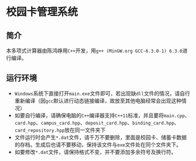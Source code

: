 # 校园卡管理系统

## 简介
本多项式计算器由陈鸿峥用`C++`开发，用`g++ (MinGW.org GCC-6.3.0-1) 6.3.0`进行编译。

## 运行环境
* `Windows`系统下直接打开`main.exe`文件即可，若出现缺`dll`文件的情况，请自行重新编译（因`gcc`默认进行动态链接编译，故放至其他电脑经常会出现这种情况）
* 如要自行编译，请确保电脑的`C++`编译器支持`C++11`标准，并且要将`main.cpp`、`card.hpp`、`campus_card.hpp`、`deposit_card.hpp`、`binding_card.hpp`、`card_repository.hpp`放在同一文件夹下
* 文件运行时会产生`*.dat`文件，请千万不要删除，里面是校园卡、储蓄卡数据的存档。生成后也请不要移动，保持该文件与`exe`文件处在同个文件夹下。
* 如要修改`*.dat`文件，请保持格式不变，并不要添加多余符号及换行符。